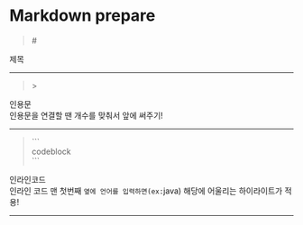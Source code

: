 # Markdown prepare

> \# <br/>

제목


---
> \> <br/>

인용문<br>인용문을 연결할 땐 개수를 맞춰서 앞에 써주기!

---
> \```<br/>
> codeblock<br/>
> \```

인라인코드<br>인라인 코드 맨 첫번째 ```옆에 언어를 입력하면(ex:```java) 해당에 어울리는 하이라이트가 적용!

---
